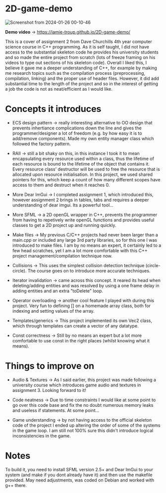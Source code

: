 # 2D-game-demo

![Screenshot from 2024-01-26 00-10-46](https://github.com/Jamie-Troup/2D-game-demo/assets/150353016/4dd45f8f-663e-42aa-9ce5-98eb184114c7)

__Demo video__ -> https://jamie-troup.github.io/2D-game-demo/

This is a cover of assignment 2 from Dave Churchills 4th year computer science course in C++ programming. As it is self taught, I did not have access to the substantial skeleton code he provides his university students and so made the entire project from scratch (lots of freeze framing on his videos to type out sections of his skeleton code). Overall I liked this, I believe it gave me a deeper understanding of C++, for example by making me research topics such as the compilation process (preprocessing, compilation, linking) and the proper use of header files. However, it did add substantial time to the length of the project and so in the interest of getting a job the code is not as neat/efficient as I would like.

# Concepts it introduces

- ECS design pattern -> really interesting alternative to OO design that prevents inhertiance complications down the line and gives the programmer/designer a lot of freedom (e.g. by how easy it is to add/remove components). Made my own entity manager class which followed the factory pattern.

- RAII -> still a bit shaky on this, in this instance I took it to mean encapsulating every resource used within a class, thus the lifetime of each resource is bound to the lifetime of the object that contains it. Every resource class' destructor will be used to free the resource that is allocated upon resource initialisation. In this project, we used shared pointers for this, which keep a count of how many different scopes have access to them and destruct when it reaches 0.

- More Dear ImGui -> I completed assignment 1, which introduced this, however assignment 2 brings in tables, tabs and requires a deeper understanding of dear imgui. Its a powerful tool...

- More SFML -> a 2D openGL wrapper in C++, prevents the programmer from having to repetively write openGL functions and provides useful classes to get a 2D project up and running quickly.

- Make files -> My previous C/C++ projects had never been larger than a main.cpp or included any large 3rd party libraries, so for this one I was introduced to make files. I am by no means an expert, it certainly led to a few head scratches, yet I am a lot more comfortable with this C++ project management/compilation technique now.

- Collisions -> This uses the simplest collision detection technique (circle-circle). The course goes on to introduce more accurate techniques.

- Iterator invalidation -> came across this concept. It reared its head when deleting/adding entities and was resolved by using a one frame delay in adding entities and an extra "toDelete" loop. 

- Operator overloading -> another cool feature I played with during this project. Very fun to defining [] on a homemade array class, both for indexing and setting values of the array.

- Templates/generics -> This project implemented its own Vec2 class, which through templates can create a vector of any datatype.

- Const correctness -> Still by no means an expert but a lot more comfortable to use const in the right places (whilst knowing what it means).

# Things to improve on

- Audio & Textures -> As I said earlier, this project was made following a university course which introduces game audio and textures in assignment 3. Looking forward to it!

- Code neatness -> Due to time constraints I would like at some point to go over this code base and fix the no doubt numerous memory leaks and useless if statements. At some point...

- Game understanding -> by not having access to the official skeleton code of the project I ended up altering the order of some of the systems in the game loop. I am still not 100% sure this didn't introduce logical inconsistencies in the game.

# Notes

To build it, you need to install SFML version 2.5+ and Dear ImGui to your system (and make if you dont already have it) and then use the makefile provided. May need adjustments, was coded on Debian and worked with g++ there.
